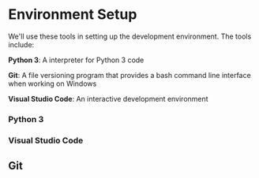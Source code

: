 # Environment Setup

We'll use these tools in setting up the development environment.   The tools include:

**Python 3**: A interpreter for Python 3 code

**Git**: A file versioning program that provides a bash command line interface when working on Windows

**Visual Studio Code**: An interactive development environment



### Python 3

### 

### Visual Studio Code

### 

## Git

## 



